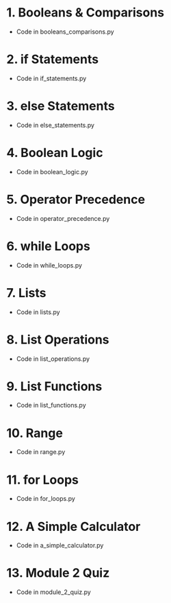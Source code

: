 # 1. Booleans & Comparisons

- Code in booleans_comparisons.py

# 2. if Statements

- Code in if_statements.py

# 3. else Statements

- Code in else_statements.py

# 4. Boolean Logic

- Code in boolean_logic.py

# 5. Operator Precedence

- Code in operator_precedence.py

# 6. while Loops

- Code in while_loops.py

# 7. Lists

- Code in lists.py

# 8. List Operations

- Code in list_operations.py

# 9. List Functions

- Code in list_functions.py

# 10. Range

- Code in range.py

# 11. for Loops

- Code in for_loops.py

# 12. A Simple Calculator

- Code in a_simple_calculator.py

# 13. Module 2 Quiz

- Code in module_2_quiz.py